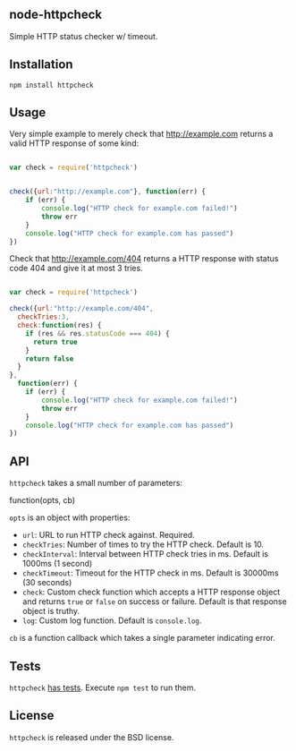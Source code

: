 ## node-httpcheck

Simple HTTP status checker w/ timeout.

## Installation

`npm install httpcheck`

## Usage

Very simple example to merely check that http://example.com returns a valid
HTTP response of some kind:

```javascript

var check = require('httpcheck')


check({url:"http://example.com"}, function(err) {
    if (err) {
        console.log("HTTP check for example.com failed!")
        throw err
    }
    console.log("HTTP check for example.com has passed")
})

```

Check that http://example.com/404 returns a HTTP response with status code 404
and give it at most 3 tries.

```javascript

var check = require('httpcheck')

check({url:"http://example.com/404",
  checkTries:3,
  check:function(res) {
    if (res && res.statusCode === 404) {
      return true
    }
    return false
  }
},
  function(err) {
    if (err) {
        console.log("HTTP check for example.com failed!")
        throw err
    }
    console.log("HTTP check for example.com has passed")
})


```


## API

`httpcheck` takes a small number of parameters:

function(opts, cb)

`opts` is an object with properties:

- `url`: URL to run HTTP check against. Required.
- `checkTries`: Number of times to try the HTTP check. Default is 10.
- `checkInterval`: Interval between HTTP check tries in ms. Default is 1000ms (1 second)
- `checkTimeout`: Timeout for the HTTP check in ms. Default is 30000ms (30 seconds)
- `check`: Custom check function which accepts a HTTP response object and returns
`true` or `false` on success or failure. Default is that response object is truthy.
- `log`: Custom log function. Default is `console.log`.

`cb` is a function callback which takes a single parameter indicating error.

## Tests

`httpcheck` [has tests](https://github.com/niallo/node-httpcheck/blob/master/test/test.js). Execute `npm test` to run them.

## License

`httpcheck` is released under the BSD license.


